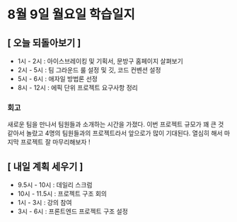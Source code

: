 # 8월 9일 월요일 학습일지

## [ 오늘 되돌아보기 ]

- 1시 - 2시 : 아이스브레이킹 및 기획서, 문방구 홈페이지 살펴보기
- 2시 - 5시 : 팀 그라운드 룰 설정 및 깃, 코드 컨벤션 설정
- 5시 - 6시 : 애자일 방법론 선정
- 8시 - 12시 : 에픽 단위 프로젝트 요구사항 정리

### 회고

새로운 팀을 만나서 팀원들과 소개하는 시간을 가졌다. 이번 프로젝트 규모가 꽤 큰 것 같아서 놀랐고 4명의 팀원들과의 프로젝트라서 앞으로가 많이 기대된다.
열심히 해서 마지막 프로젝트 잘 마무리해보자 !

## [ 내일 계획 세우기 ]

- 9.5시 - 10시 : 데일리 스크럼
- 10시 - 11.5시 : 프로젝트 구조 회의
- 1시 - 3시 : 강의 참여
- 3시 - 6시 : 프론트엔드 프로젝트 구조 설정
